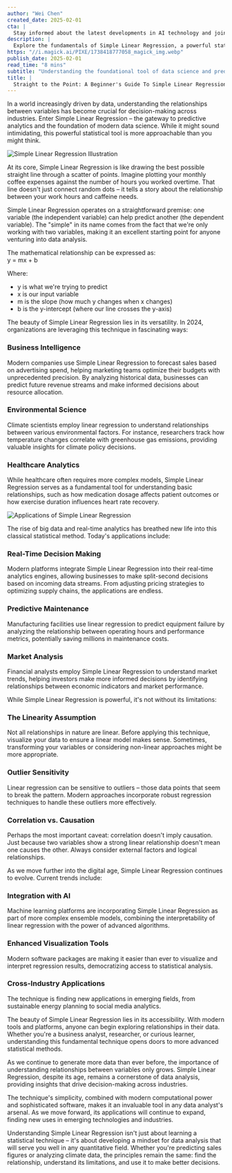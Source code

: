 ```yaml
---
author: "Wei Chen"
created_date: 2025-02-01
cta: |
  Stay informed about the latest developments in AI technology and join our growing community of tech enthusiasts!
description: |
  Explore the fundamentals of Simple Linear Regression, a powerful statistical tool that forms the backbone of modern data science and predictive analytics. Learn how this straightforward technique helps businesses, scientists, and analysts uncover relationships in data and make informed decisions across industries.
https: "//i.magick.ai/PIXE/1738418777058_magick_img.webp"
publish_date: 2025-02-01
read_time: "8 mins"
subtitle: "Understanding the foundational tool of data science and predictive analytics"
title: |
  Straight to the Point: A Beginner's Guide To Simple Linear Regression
---
```


In a world increasingly driven by data, understanding the relationships between variables has become crucial for decision-making across industries. Enter Simple Linear Regression – the gateway to predictive analytics and the foundation of modern data science. While it might sound intimidating, this powerful statistical tool is more approachable than you might think.

![Simple Linear Regression Illustration](https://i.magick.ai/PIXE/1738419670797_magick_img.webp)

At its core, Simple Linear Regression is like drawing the best possible straight line through a scatter of points. Imagine plotting your monthly coffee expenses against the number of hours you worked overtime. That line doesn't just connect random dots – it tells a story about the relationship between your work hours and caffeine needs.

Simple Linear Regression operates on a straightforward premise: one variable (the independent variable) can help predict another (the dependent variable). The "simple" in its name comes from the fact that we're only working with two variables, making it an excellent starting point for anyone venturing into data analysis.

The mathematical relationship can be expressed as:  
y = mx + b

Where:
- y is what we're trying to predict
- x is our input variable
- m is the slope (how much y changes when x changes)
- b is the y-intercept (where our line crosses the y-axis)

The beauty of Simple Linear Regression lies in its versatility. In 2024, organizations are leveraging this technique in fascinating ways:

### Business Intelligence
Modern companies use Simple Linear Regression to forecast sales based on advertising spend, helping marketing teams optimize their budgets with unprecedented precision. By analyzing historical data, businesses can predict future revenue streams and make informed decisions about resource allocation.

### Environmental Science
Climate scientists employ linear regression to understand relationships between various environmental factors. For instance, researchers track how temperature changes correlate with greenhouse gas emissions, providing valuable insights for climate policy decisions.

### Healthcare Analytics
While healthcare often requires more complex models, Simple Linear Regression serves as a fundamental tool for understanding basic relationships, such as how medication dosage affects patient outcomes or how exercise duration influences heart rate recovery.

![Applications of Simple Linear Regression](https://i.magick.ai/PIXE/1738419670801_magick_img.webp)

The rise of big data and real-time analytics has breathed new life into this classical statistical method. Today's applications include:

### Real-Time Decision Making
Modern platforms integrate Simple Linear Regression into their real-time analytics engines, allowing businesses to make split-second decisions based on incoming data streams. From adjusting pricing strategies to optimizing supply chains, the applications are endless.

### Predictive Maintenance
Manufacturing facilities use linear regression to predict equipment failure by analyzing the relationship between operating hours and performance metrics, potentially saving millions in maintenance costs.

### Market Analysis
Financial analysts employ Simple Linear Regression to understand market trends, helping investors make more informed decisions by identifying relationships between economic indicators and market performance.

While Simple Linear Regression is powerful, it's not without its limitations:

### The Linearity Assumption
Not all relationships in nature are linear. Before applying this technique, visualize your data to ensure a linear model makes sense. Sometimes, transforming your variables or considering non-linear approaches might be more appropriate.

### Outlier Sensitivity
Linear regression can be sensitive to outliers – those data points that seem to break the pattern. Modern approaches incorporate robust regression techniques to handle these outliers more effectively.

### Correlation vs. Causation
Perhaps the most important caveat: correlation doesn't imply causation. Just because two variables show a strong linear relationship doesn't mean one causes the other. Always consider external factors and logical relationships.

As we move further into the digital age, Simple Linear Regression continues to evolve. Current trends include:

### Integration with AI
Machine learning platforms are incorporating Simple Linear Regression as part of more complex ensemble models, combining the interpretability of linear regression with the power of advanced algorithms.

### Enhanced Visualization Tools
Modern software packages are making it easier than ever to visualize and interpret regression results, democratizing access to statistical analysis.

### Cross-Industry Applications
The technique is finding new applications in emerging fields, from sustainable energy planning to social media analytics.

The beauty of Simple Linear Regression lies in its accessibility. With modern tools and platforms, anyone can begin exploring relationships in their data. Whether you're a business analyst, researcher, or curious learner, understanding this fundamental technique opens doors to more advanced statistical methods.

As we continue to generate more data than ever before, the importance of understanding relationships between variables only grows. Simple Linear Regression, despite its age, remains a cornerstone of data analysis, providing insights that drive decision-making across industries.

The technique's simplicity, combined with modern computational power and sophisticated software, makes it an invaluable tool in any data analyst's arsenal. As we move forward, its applications will continue to expand, finding new uses in emerging technologies and industries.

Understanding Simple Linear Regression isn't just about learning a statistical technique – it's about developing a mindset for data analysis that will serve you well in any quantitative field. Whether you're predicting sales figures or analyzing climate data, the principles remain the same: find the relationship, understand its limitations, and use it to make better decisions.